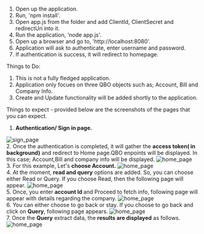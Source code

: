 1. Open up the application.
2. Run, 'npm install'.
3. Open app.js from the folder and add ClientId, ClientSecret and redirectUri into it.
4. Run the application, 'node app.js'.
5. Open up a browser and go to, 'http://localhost:8080'.
6. Application will ask to authenticate, enter username and password.
7. If authentication is success, it will redirect to homepage.

Things to Do:
1. This is not a fully fledged application.
2. Application only focues on three QBO objects such as; Account, Bill and Company Info.
3. Create and Update functionality will be added shortly to the application.

Things to expect - provided below are the screenshots of the pages that you can expect.
1. <strong>Authentication/ Sign in page.</strong>
<img src="https://intuitsolution.s3.amazonaws.com/i1.png" alt="sign_page">
<br>
2. Once the authentication is completed, it will gather the <strong>access token( in background)</strong> and redirect to Home page.QBO enpoints will be displayed. In this case; Account,Bill and company info will be displayed.
<img src="https://intuitsolution.s3.amazonaws.com/i2.png" alt="home_page">
<br>
3. For this example, Let's <strong>choose Account.</strong>
<img src="https://intuitsolution.s3.amazonaws.com/i3.png" alt="home_page">
<br>
4. At the moment, <strong>read and query</strong> options are added. So, you can choose either Read or Query. If you choose Read, then the following page will appear.
<img src="https://intuitsolution.s3.amazonaws.com/i4.png" alt="home_page">
<br>
5. Once, you enter <strong>account Id </strong>and Proceed to fetch info, following page will appear with details regarding the company.
<img src="https://intuitsolution.s3.amazonaws.com/i5.png" alt="home_page">
<br>
6. You can either choose to go back or stay. If you choose to go back and click on <strong>Query</strong>, following page appears.
<img src="https://intuitsolution.s3.amazonaws.com/i6.png" alt="home_page">
<br>
7. Once the <strong>Query</strong> extract data, the <strong>results are displayed</strong> as follows.
<img src="https://intuitsolution.s3.amazonaws.com/i7.png" alt="home_page">
